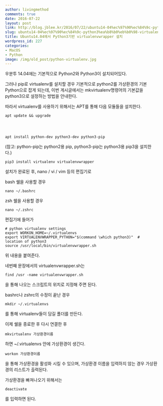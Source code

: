 ```yaml
---
author: livingmethod
comments: true
date: 2016-07-22
layout: post
link: http://blog.jblee.kr/2016/07/22/ubuntu14-04%ec%97%90%ec%84%9c-python3%ea%b8%b0%eb%b0%98-virtualenvwrapper-%ec%84%a4%ec%b9%98/
slug: ubuntu14-04%ec%97%90%ec%84%9c-python3%ea%b8%b0%eb%b0%98-virtualenvwrapper-%ec%84%a4%ec%b9%98
title: Ubuntu14.04에서 Python3기반 virtualenvwrapper 설치
wordpress_id: 227
categories:
- MacOS
- Python
image: /img/old_post/python-virtualenv.jpg
---
```


우분투 14.04에는 기본적으로 Python2와 Python3이 설치되어있다.

그러나 pip로 virtualenv를 설치할 경우 기본적으로 python2를 가상환경의 기본 Python으로 잡게 되는데,
이번 게시글에서는 mkvirtualenv명령어의 기본값을 python3으로 설정하는 방법을 안내한다.

따라서 virtualenv를 사용하기 위해서는 APT를 통해 다음 모듈들을 설치한다.

    
    apt update && upgrade



    
    apt install python-dev python3-dev python3-pip


(참고: python-pip는 python2용 pip, python3-pip는 python3용 pip3을 설치한다.)

    
    pip3 install virtualenv virtualenvwrapper


설치가 완료된 후, nano / vi / vim 등의 편집기로

bash 쉘을 사용할 경우

    
    nano ~/.bashrc


zsh 쉘을 사용할 경우

    
    nano ~/.zshrc


편집기에 들어가

    
    # python virtualenv settings
    export WORKON_HOME=~/.virtualenvs
    export VIRTUALENVWRAPPER_PYTHON="$(command \which python3)"  # location of python3
    source /usr/local/bin/virtualenvwrapper.sh

위 내용을 붙여준다.

네번째 문장에서의 virtualenvwrapper.sh는

    
    find /usr -name virtualenvwrapper.sh




을 통해 나오는 스크립트의 위치로 지정해 주면 된다.




bashrc나 zshrc의 수정이 끝난 경우




    
    mkdir ~/.virtualenvs




를 통해 virtualenv들이 담길 폴더를 만든다.




이제 쉘을 종료한 후 다시 연결한 후




    
    mkvirtualenv 가상환경이름




하면 ~/.virtualenvs 안에 가상환경이 생긴다.




    
    workon 가상환경이름




을 통해 가상환경을 활성화 시킬 수 있으며, 가상환경 이름을 입력하지 않는 경우 가상환경의 리스트가 출력된다.




가상환경을 빠져나오기 위해서는




    
    deactivate




를 입력하면 된다.
